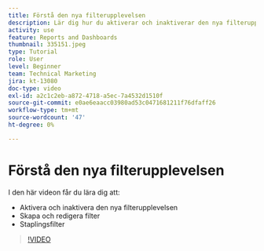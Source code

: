 ```yaml
---
title: Förstå den nya filterupplevelsen
description: Lär dig hur du aktiverar och inaktiverar den nya filterupplevelsen, skapar och redigerar filter och staplingsfilter.
activity: use
feature: Reports and Dashboards
thumbnail: 335151.jpeg
type: Tutorial
role: User
level: Beginner
team: Technical Marketing
jira: kt-13080
doc-type: video
exl-id: a2c1c2eb-a872-4718-a5ec-7a4532d1510f
source-git-commit: e0ae6eaacc03980ad53c0471681211f76dfaff26
workflow-type: tm+mt
source-wordcount: '47'
ht-degree: 0%

---
```


# Förstå den nya filterupplevelsen

I den här videon får du lära dig att:

* Aktivera och inaktivera den nya filterupplevelsen
* Skapa och redigera filter
* Staplingsfilter

>[!VIDEO](https://video.tv.adobe.com/v/3428946/?quality=12&learn=on&enablevpops&captions=swe)
